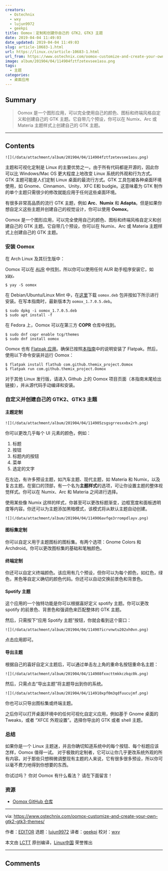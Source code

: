 ```yaml
---
creators:
  - Ostechnix
  - wxy
  - lujun9972
  - geekpi
title: Oomox：定制和创建你自己的 GTK2、GTK3 主题
date: 2019-04-04 11:49:03
date_updated: 2019-04-04 11:49:03
slug: article-10683-1.html
url: https://linux.cn/article-10683-1.html
url_from: https://www.ostechnix.com/oomox-customize-and-create-your-own-gtk2-gtk3-themes/
image: album/201904/04/114904fztfzetevsee1asu.png
tags:
  - 主题
categories:
  - 桌面应用
---
```


## Summary

> Oomox 是一个图形应用，可以完全使用自己的颜色、图标和终端风格自定义和创建自己的 GTK 主题。它自带几个预设，你可以在 Numix、Arc 或 Materia 主题样式上创建自己的 GTK 主题。

***

<!-- more -->

## Contents

`![](/data/attachment/album/201904/04/114904fztfzetevsee1asu.png)`

主题和可视化定制是 Linux 的主要优势之一。由于所有代码都是开源的，因此你可以比 Windows/Mac OS 更大程度上地改变 Linux 系统的外观和行为方式。GTK 主题可能是人们定制 Linux 桌面的最流行方式。GTK 工具包被各种桌面环境使用，如 Gnome、Cinnamon、Unity、XFC E和 budgie。这意味着为 GTK 制作的单个主题只需很少的修改就能应用于任何这些桌面环境。

有很多非常高品质的流行 GTK 主题，例如 **Arc**、**Numix** 和 **Adapta**。但是如果你想自定义这些主题并创建自己的视觉设计，你可以使用 **Oomox**。

Oomox 是一个图形应用，可以完全使用自己的颜色、图标和终端风格自定义和创建自己的 GTK 主题。它自带几个预设，你可以在 Numix、Arc 或 Materia 主题样式上创建自己的 GTK 主题。

### 安装 Oomox

在 Arch Linux 及其衍生版中：

Oomox 可以在 [AUR](https://aur.archlinux.org/packages/oomox/) 中找到，所以你可以使用任何 AUR 助手程序安装它，如 [yay](https://www.ostechnix.com/yay-found-yet-another-reliable-aur-helper/)。

```shell
$ yay -S oomox
```

在 Debian/Ubuntu/Linux Mint 中，在[这里](https://github.com/themix-project/oomox/releases)下载 `oomox.deb` 包并按如下所示进行安装。在写本指南时，最新版本为 `oomox_1.7.0.5.deb`。

```shell
$ sudo dpkg -i oomox_1.7.0.5.deb
$ sudo apt install -f
```

在 Fedora 上，Oomox 可以在第三方 **COPR** 仓库中找到。

```shell
$ sudo dnf copr enable tcg/themes
$ sudo dnf install oomox
```

Oomox 也有 [Flatpak 应用](https://flathub.org/apps/details/com.github.themix_project.Oomox)。确保已按照[本指南](https://www.ostechnix.com/flatpak-new-framework-desktop-applications-linux/)中的说明安装了 Flatpak。然后，使用以下命令安装并运行 Oomox：

```shell
$ flatpak install flathub com.github.themix_project.Oomox
$ flatpak run com.github.themix_project.Oomox
```

对于其他 Linux 发行版，请进入 Github 上的 Oomox 项目页面（本指南末尾给出链接），并从源代码手动编译和安装。

### 自定义并创建自己的 GTK2、GTK3 主题

#### 主题定制

`![](/data/attachment/album/201904/04/114905zsgsgrresxxbx2rh.png)`

你可以更改几乎每个 UI 元素的颜色，例如：

1. 标题
2. 按钮
3. 标题内的按钮
4. 菜单
5. 选定的文字

在左边，有许多预设主题，如汽车主题、现代主题，如 Materia 和 Numix，以及复古主题。在窗口的顶部，有一个名为**主题样式**的选项，可让你设置主题的整体视觉样式。你可以在 Numix、Arc 和 Materia 之间进行选择。

使用某些像 Numix 这样的样式，你甚至可以更改标题渐变，边框宽度和面板透明度等内容。你还可以为主题添加黑暗模式，该模式将从默认主题自动创建。

`![](/data/attachment/album/201904/04/114906avfqe3rrompdlayv.png)`

#### 图标集定制

你可以自定义用于主题图标的图标集。有两个选项：Gnome Colors 和 Archdroid。你可以更改图标集的基础和笔触颜色。

#### 终端定制

你还可以自定义终端颜色。该应用有几个预设，但你可以为每个颜色，如红色，绿色，黑色等自定义确切的颜色代码。你还可以自动交换前景色和背景色。

#### Spotify 主题

这个应用的一个独特功能是你可以根据喜好定义 spotify 主题。你可以更改 spotify 的前景色、背景色和强调色来匹配整体的 GTK 主题。

然后，只需按下“应用 Spotify 主题”按钮，你就会看到这个窗口：

`![](/data/attachment/album/201904/04/114907icrvnwtu202xh0vn.png)`

点击应用即可。

#### 导出主题

根据自己的喜好自定义主题后，可以通过单击左上角的重命名按钮重命名主题：

`![](/data/attachment/album/201904/04/114908fxxcttmkkczkqc0k.png)`

然后，只需点击“导出主题”将主题导出到你的系统。

`![](/data/attachment/album/201904/04/114910xpf0m3qdfuucujmf.png)`

你也可以只导出图标集或终端主题。

之后你可以打开桌面环境中的任何可视化自定义应用，例如基于 Gnome 桌面的 Tweaks，或者 “XFCE 外观设置”。选择你导出的 GTK 或者 shell 主题。

### 总结

如果你是一个 Linux 主题迷，并且你确切知道系统中的每个按钮、每个标题应该怎样，Oomox 值得一试。 对于极致的定制者，它可以让你几乎更改系统外观的所有内容。对于那些只想稍微调整现有主题的人来说，它有很多很多预设，所以你可以毫不费力地得到你想要的东西。

你试过吗？ 你对 Oomox 有什么看法？ 请在下面留言！

### 资源

* [Oomox GitHub 仓库](https://github.com/themix-project/oomox)

---

via: <https://www.ostechnix.com/oomox-customize-and-create-your-own-gtk2-gtk3-themes/>

作者：[EDITOR](https://www.ostechnix.com/author/editor/) 选题：[lujun9972](https://github.com/lujun9972) 译者：[geekpi](https://github.com/geekpi) 校对：[wxy](https://github.com/wxy)

本文由 [LCTT](https://github.com/LCTT/TranslateProject) 原创编译，[Linux中国](https://linux.cn/) 荣誉推出

***

## Comments
